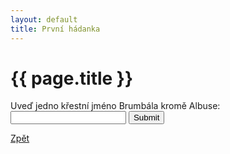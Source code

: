 ```yaml
---
layout: default
title: První hádanka
---
```

<div class="uvod">
<h1>{{ page.title }}</h1>

<p>
 <form name="myForm" onsubmit="return validateForm1()" method="post">
Uveď jedno křestní jméno Brumbála kromě Albuse: <input type="text" name="fname">
<input type="submit" value="Submit">
</form> 
</p>

 <a href="/uvody/hp_uvod.html">Zpět</a>
</div>
 
<script src="/assets/js/hadanky_hp.js"></script> 
